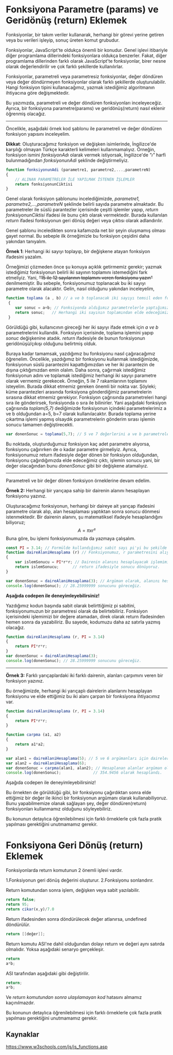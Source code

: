 # Fonksiyona Parametre (params) ve Geridönüş (return) Eklemek

Fonksiyonlar, bir takım veriler kullanarak, herhangi bir görevi yerine getiren veya bu verileri işleyip, sonuç üreten komut grubudur. 

Fonksiyonlar, JavaScript'te oldukça önemli bir konudur. Genel işlevi itibariyle diğer programlama dillerindeki fonksiyonlara oldukça benzerler. Fakat, diğer programlama dillerinden farklı olarak JavaScript'te fonksiyonlar, birer nesne olarak değerlendirilir ve çok farklı şekillerde kullanılırlar.

Fonksiyonlar, parametreli veya parametresiz fonksiyonlar, değer döndüren veya değer döndürmeyen fonksiyonlar olarak farklı şekillerde oluşturulabilir. Hangi fonksiyon tipini kullanacağımız, yazmak istediğimiz algoritmanın ihtiyacına göre değişmektedir. 

Bu yazımızda, parametreli ve değer döndüren fonksiyonları inceleyeceğiz. Ayrıca, bir fonksiyona parametre(params) ve geridönüş(return) nasıl eklenir öğrenmiş olacağız.

------

Öncelikle, aşağıdaki örnek kod şablonu ile parametreli ve değer döndüren fonksiyon yapısını inceleyelim.

**Dikkat**: Oluşturacağımız fonksiyon ve değişken isimlerinde, İngilizce'de karşılığı olmayan Türkçe karakterli kelimeleri kullanmamalıyız. Örneğin, fonksiyon ismini *fonksiyonAdı* olarak vermek istiyorsak, İngilizce'de *"ı"* harfi bulunmadığından *fonksiyonunAdi* şeklinde değiştirmeliyiz.

```javascript
function fonksiyonunAdi (parametre1, parametre2,...,parametreN)
{
    // ALINAN PARAMETRELER İLE YAPILMAK İSTENEN İŞLEMLER
    return fonksiyonunCiktisi
}
```

Genel olarak fonksiyon şablonunu incelediğimizde, *parametre1, parametre2,...,parametreN* şeklinde belirli sayıda parametre almaktadır. Bu parametreler ile süslü parantezler içerisinde çeşitli işlemler yapıp, *return fonksiyonunCiktisi* ifadesi ile bunu çıktı olarak vermektedir. Burada kullanılan *return* ifadesi fonksiyonun geri dönüş değeri veya çıktısı olarak adlandırılır. 

Genel şablonu inceledikten sonra kafamızda net bir şeyin oluşmamış olması gayet normal. Bu sebeple ilk örneğimizle bu fonksiyon çeşidini daha yakından tanıyalım.

**Örnek 1**: Herhangi iki sayıyı toplayıp, bir değişkene atayan fonksiyon ifadesini yazalım.

Örneğimizi çözmeden önce şu konuya açıklık getirmemiz gerekir; yazmak istediğimiz fonksiyonun belirli iki sayının toplamını istemediğini fark etmeliyiz. Yani, ~~"15 ile 12 sayılarının toplamını veren fonksiyonu yazın"~~ denilmemiştir. Bu sebeple, fonksiyonumuz toplanacak bu iki sayıyı parametre olarak alacaktır. Gelin, nasıl olduğunu yakından inceleyelim,

```javascript
function toplama (a , b) // a ve b toplanacak iki sayıyı temsil eden fonksiyon parametreleri(girdileri)
 {  
    var sonuc = a+b; // Fonksiyonda aldığımız parametrelerle yaptığımız işlem
	return sonuc;  	// Herhangi iki sayının toplamından elde edeceğimiz işlem sonucunu, return ifadesinden hemen sonra belirtiyoruz.
 }        
```

Görüldüğü gibi, kullanıcının gireceği her iki sayıyı ifade etmek için *a ve b* parametrelerini kullandık. Fonksiyon içerisinde, toplama işlemini yapıp *sonuc* değişkenine atadık. *return* ifadesiyle de bunun fonksiyonun geridönüşü/çıkışı olduğunu belirtmiş olduk. 

Buraya kadar tamamsak, yazdığımız bu fonksiyonu nasıl çağıracağımız öğrenelim. Öncelikle, yazdığımız bir fonksiyonu kullanmak istediğimizde, fonksiyonun süslü parantezini kapattığımızdan ve her iki parantezin de dışına çıktığımızdan emin olalım. Daha sonra, çağırmak istediğimiz fonksiyonun adını ve toplamak istediğimiz herhangi iki sayıyı parametre olarak vermemiz gerekecek. Örneğin, 5 ile 7 rakamlarının toplamını isteyelim. Burada dikkat etmemiz gereken önemli bir nokta var. Şöyleki; küme parantezleri arasında fonksiyona gönderdiğimiz parametrelerin sırasına dikkat etmemiz gerekiyor. Fonksiyon çağrısında parametreleri hangi sıra ile gönderirsek, fonksiyonda o sıra ile bilinirler. Yani aşağıdaki fonksiyon çağrısında *toplam(5,7)* dediğimizde fonksiyonun içindeki parametrelerimiz a ve b olduğundan a=5, b=7 olarak kullanılacaktır. Burada toplama yerine çıkartma işlemi yapmış olsaydık parametrelerin gönderim sırası işlemin sonucu tamamen değiştirecekti.

```javascript
var donenSonuc = toplama(5,7); // 5 ve 7 değerlerini a ve b parametrelerine karşılık gelen argümanlar olarak düşünebiliriz.
```

Bu noktada, oluşturduğumuz fonksiyon kaç adet parametre alıyorsa, fonksiyonu çağırırken de o kadar parametre girmeliyiz. Ayrıca, fonksiyonumuz return ifadesiyle değer dönen  bir fonksiyon olduğundan, fonksiyonu çağırdığımızda elde edeceğimiz çıktı, işlemin sonucu yani, bir değer olacağından bunu *donenSonuc* gibi bir değişkene atamalıyız. 

------

Parametreli ve bir değer dönen fonksiyon örneklerine devam edelim.

**Örnek 2:** Herhangi bir yarıçapa sahip bir dairenin alanını hesaplayan fonksiyonu yazınız.

Oluşturacağımız fonksiyonun, herhangi bir daireye ait yarıçap ifadesini parametre olarak alıp, alan hesaplaması yaptıktan sonra sonucu dönmesi istenmektedir. Bir dairenin alanını, şu matematiksel ifadeyle hesaplandığını biliyoruz;
$$
A = π x r²
$$
 Buna göre, bu işlemi fonksiyonumuzda da yazmaya çalışalım.

```javascript
const PI = 3.14; // Formülde kullandığımız sabit sayı pi'yi bu şekilde alabiliriz.
function daireAlaniHesaplama (r) // Fonksiyonumuz, r parametresini alıyor.
{
    var islemSonucu = PI*r*r; // Dairenin alanını hesaplayacak işlemimiz.
    return islemSonucu;		 // return ifadesiyle sonucu dönüyoruz.
}

var donenSonuc = daireAlaniHesaplama(3); // Argüman olarak, alanını hesaplamak istediğimiz herhangi bir dairenin yarıçapı için 3 rakamı verildi. 
console.log(donenSonuc); // 28.25999999 sonucunu göreceğiz.
```
**Aşağıda codepen ile deneyimleyebilirsiniz!**

Yazdığımız kodun başında sabit olarak belirttiğimiz pi sabitini, fonksiyonumuzun bir parametresi olarak da belirtebiliriz. Fonksiyon içerisindeki işlemimizi bir değere atamadan, direk olarak return ifadesinden hemen sonra da yazabiliriz. Bu sayede, kodumuzu daha az satırla yazmış olacağız.

```javascript
function daireAlaniHesaplama (r, PI = 3.14) 
{ 
    return PI*r*r;		
}
var donenSonuc = daireAlaniHesaplama(3); 
console.log(donenSonuc); // 28.25999999 sonucunu göreceğiz.
```

------

**Örnek 3:** Farklı yarıçaplardaki iki farklı dairenin, alanları çarpımını veren bir fonksiyon yazınız.

Bu örneğimizde, herhangi iki yarıçaplı dairelerin alanlarını hesaplayan fonksiyonu ve elde ettiğimiz bu iki alanı çarpan bir fonksiyona ihtiyacımız var. 

```javascript
function daireAlaniHesaplama (r, PI = 3.14) 
{ 
    return PI*r*r;		
}

function carpma (a1, a2)
{
    return a1*a2;
}

var alan1 = daireAlaniHesaplama(5); // 5 ve 6 argümanları için dairelerin alanları hesaplandı.
var alan2 = daireAlaniHesaplama(6); 
var donenSonuc = carpma(alan1, alan2); // Hesaplanan alanlar argüman olarak verildi.
console.log(donenSonuc);  			  // 354.9456 olarak hesaplandı.
```

Aşağıda codepen ile deneyimleyebilirsiniz!

Bu örnekten de görüldüğü gibi, bir fonksiyonu çağırdıktan sonra elde ettiğimiz bir değer ile ikinci bir fonksiyonun argümanı olarak kullanabiliyoruz. Bunu yapabilmemize olanak sağlayan şey, değer döndüren(return) fonksiyonları kullanmamız olduğunu söyleyebiliriz. 

Bu konunun detaylıca öğrenilebilmesi için farklı örneklerle çok fazla pratik yapılması gerektiğini unutmamamız gerekir.

# Fonksiyona Geri Dönüş (return) Eklemek

Fonksiyonlarda return komutunun 2 önemli işlevi vardır.

1.Fonksiyonun geri dönüş değerini oluşturur.
2.Fonksiyonu sonlandırır.


Return komutundan sonra  işlem, değişken veya sabit yazılabilir.

````javascript
return false;
return 95;
return cikar(x,y)/7.0 
````

Return ifadesinden sonra döndürülecek değer atlanırsa, undefined döndürülür.

````java
return [[değer]];
````

Return komutu ASI'ne  dahil olduğundan dolayı return ve değeri aynı satırda olmalıdır. Yoksa aşağıdaki senaryo gerçekleşir.

````javascript
return
a*b;
````

ASI tarafından aşağıdaki gibi değiştirilir.

 `````javascript
return;
a*b;
 `````

Ve *return komutundan sonra ulaşılamayan kod* hatasını almamız kaçınılmazdır.

Bu konunun detaylıca öğrenilebilmesi için farklı örneklerle çok fazla pratik yapılması gerektiğini unutmamamız gerekir.

## Kaynaklar

https://www.w3schools.com/js/js_functions.asp
